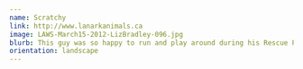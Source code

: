 ```yaml
---
name: Scratchy
link: http://www.lanarkanimals.ca
image: LAWS-March15-2012-LizBradley-096.jpg
blurb: This guy was so happy to run and play around during his Rescue Pawtrait session.
orientation: landscape
---
```

